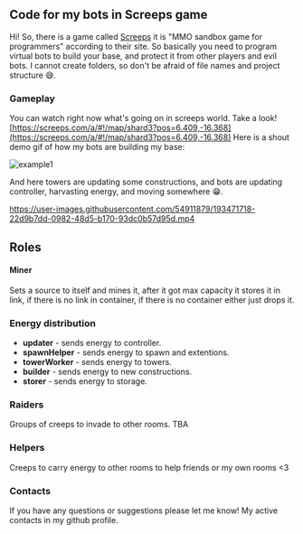 ## Code for my bots in Screeps game

Hi! So, there is a game called [Screeps](https://screeps.com/) it is "MMO sandbox game for programmers" according to their site. So basically you need to program virtual bots to build your base, and protect it from other players and evil bots. 
I cannot create folders, so don't be afraid of file names and project structure 😅.

### Gameplay 
You can watch right now what's going on in screeps world. Take a look! [https://screeps.com/a/#!/map/shard3?pos=6.409,-16.368](https://screeps.com/a/#!/map/shard3?pos=6.409,-16.368)
Here is a shout demo gif of how my bots are building my base:

![example1](https://user-images.githubusercontent.com/54911879/193472485-bcdf716a-5fee-43f8-8f5f-0e298dd32c7a.gif)


And here towers are updating some constructions, and bots are updating controller, harvasting energy, and moving somewhere 😁.

https://user-images.githubusercontent.com/54911879/193471718-22d9b7dd-0982-48d5-b170-93dc0b57d95d.mp4


## Roles
#### Miner
Sets a source to itself and mines it, after it got max capacity it stores it in link, if there is no link in container, if there is no container either just drops it.

### Energy distribution
- **updater** - sends energy to controller.
- **spawnHelper** - sends energy to spawn and extentions.
- **towerWorker** - sends energy to towers.
- **builder** - sends energy to new constructions.
- **storer** - sends energy to storage.

### Raiders
Groups of creeps to invade to other rooms. TBA

### Helpers 
Creeps to carry energy to other rooms to help friends or my own rooms <3


### Contacts
If you have any questions or suggestions please let me know! My active contacts in my github profile.
